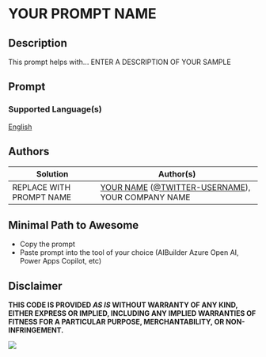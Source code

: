 # YOUR PROMPT NAME 

<!--
Replace the name 
-->

## Description

This prompt helps with... ENTER A DESCRIPTION OF YOUR SAMPLE

## Prompt

### Supported Language(s)

[English](./en-us/prompt.md)

## Authors

Solution|Author(s)
--------|---------
REPLACE WITH PROMPT NAME | [YOUR NAME](https://www.github.com/YOUR-GITHUB-USERNAME) ([@TWITTER-USERNAME](https://twitter.com/YOUR-TWITTER-USERNAME)), YOUR COMPANY NAME

## Minimal Path to Awesome

* Copy the prompt
* Paste prompt into the tool of your choice (AIBuilder Azure Open AI, Power Apps Copilot, etc)

## Disclaimer

**THIS CODE IS PROVIDED *AS IS* WITHOUT WARRANTY OF ANY KIND, EITHER EXPRESS OR IMPLIED, INCLUDING ANY IMPLIED WARRANTIES OF FITNESS FOR A PARTICULAR PURPOSE, MERCHANTABILITY, OR NON-INFRINGEMENT.**

<img src="https://m365-visitor-stats.azurewebsites.net/powerplatform-prompts/samples/ai-builder/sample" aria-hidden="true" />
